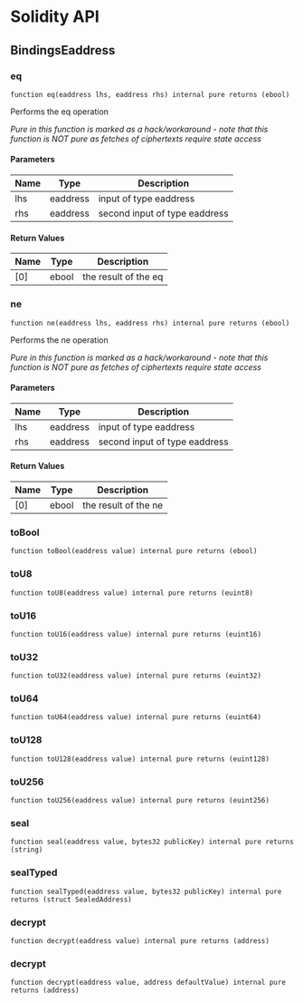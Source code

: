 # Solidity API

## BindingsEaddress

### eq

```solidity
function eq(eaddress lhs, eaddress rhs) internal pure returns (ebool)
```

Performs the eq operation

_Pure in this function is marked as a hack/workaround - note that this function is NOT pure as fetches of ciphertexts require state access_

#### Parameters

| Name | Type | Description |
| ---- | ---- | ----------- |
| lhs | eaddress | input of type eaddress |
| rhs | eaddress | second input of type eaddress |

#### Return Values

| Name | Type | Description |
| ---- | ---- | ----------- |
| [0] | ebool | the result of the eq |

### ne

```solidity
function ne(eaddress lhs, eaddress rhs) internal pure returns (ebool)
```

Performs the ne operation

_Pure in this function is marked as a hack/workaround - note that this function is NOT pure as fetches of ciphertexts require state access_

#### Parameters

| Name | Type | Description |
| ---- | ---- | ----------- |
| lhs | eaddress | input of type eaddress |
| rhs | eaddress | second input of type eaddress |

#### Return Values

| Name | Type | Description |
| ---- | ---- | ----------- |
| [0] | ebool | the result of the ne |

### toBool

```solidity
function toBool(eaddress value) internal pure returns (ebool)
```

### toU8

```solidity
function toU8(eaddress value) internal pure returns (euint8)
```

### toU16

```solidity
function toU16(eaddress value) internal pure returns (euint16)
```

### toU32

```solidity
function toU32(eaddress value) internal pure returns (euint32)
```

### toU64

```solidity
function toU64(eaddress value) internal pure returns (euint64)
```

### toU128

```solidity
function toU128(eaddress value) internal pure returns (euint128)
```

### toU256

```solidity
function toU256(eaddress value) internal pure returns (euint256)
```

### seal

```solidity
function seal(eaddress value, bytes32 publicKey) internal pure returns (string)
```

### sealTyped

```solidity
function sealTyped(eaddress value, bytes32 publicKey) internal pure returns (struct SealedAddress)
```

### decrypt

```solidity
function decrypt(eaddress value) internal pure returns (address)
```

### decrypt

```solidity
function decrypt(eaddress value, address defaultValue) internal pure returns (address)
```

